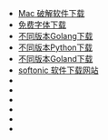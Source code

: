 - [Mac 破解软件下载](https://appstorrent.ru/) 
- [免费字体下载](https://ziyouziti.com/index-index-list-type-1.html)
- [不同版本Golang下载](https://golang.google.cn/dl/)
- [不同版本Python下载](https://www.python.org/downloads/)
- [不同版本Goland下载](https://www.jetbrains.com/zh-cn/go/download/other.html)
- [softonic 软件下载网站](https://en.softonic.com/)
- []()
- []()
- []()
- []()
- []()
- []()
